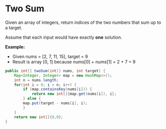 # Two Sum

Given an array of integers, return indices of the two numbers that sum up to a target.

Assume that each input would have exactly **one** solution.

**Example:**

* Given nums = \[2, 7, 11, 15\], target = 9
* Result is array \[0, 1\] because nums\[0\] + nums\[1\] = 2 + 7 = 9

```java
public int[] twoSum(int[] nums, int target) {
    Map<Integer, Integer> map = new HashMap<>();
    int n = nums.length;
    for(int i = 0; i < n; i++) {
        if (map.containsKey(nums[i])) {
            return new int[]{map.get(nums[i]), i};
        } else { 
        map.put(target - nums[i], i); 
        } 
    } 
    return new int[]{0,0}; 
}
```
